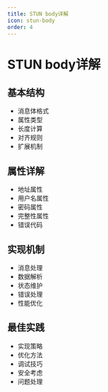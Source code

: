 ```yaml
---
title: STUN body详解
icon: stun-body
order: 4
---
```


# STUN body详解

## 基本结构
- 消息体格式
- 属性类型
- 长度计算
- 对齐规则
- 扩展机制

## 属性详解
- 地址属性
- 用户名属性
- 密码属性
- 完整性属性
- 错误代码

## 实现机制
- 消息处理
- 数据解析
- 状态维护
- 错误处理
- 性能优化

## 最佳实践
- 实现策略
- 优化方法
- 调试技巧
- 安全考虑
- 问题处理
